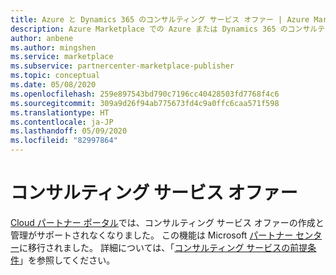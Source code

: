 ```yaml
---
title: Azure と Dynamics 365 のコンサルティング サービス オファー | Azure Marketplace
description: Azure Marketplace での Azure または Dynamics 365 のコンサルティング サービス オファーの発行。
author: anbene
ms.author: mingshen
ms.service: marketplace
ms.subservice: partnercenter-marketplace-publisher
ms.topic: conceptual
ms.date: 05/08/2020
ms.openlocfilehash: 259e897543bd790c7196cc40428503fd7768f4c6
ms.sourcegitcommit: 309a9d26f94ab775673fd4c9a0ffc6caa571f598
ms.translationtype: HT
ms.contentlocale: ja-JP
ms.lasthandoff: 05/09/2020
ms.locfileid: "82997864"
---
```

# <a name="consulting-services-offer"></a>コンサルティング サービス オファー

[Cloud パートナー ポータル](https://cloudpartner.azure.com/)では、コンサルティング サービス オファーの作成と管理がサポートされなくなりました。 この機能は Microsoft [パートナー センター](https://partner.microsoft.com/pcv/)に移行されました。 詳細については、「[コンサルティング サービスの前提条件](../../partner-center-portal/consulting-service-prerequisites.md)」を参照してください。
